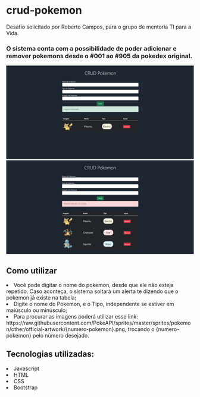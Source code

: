 # crud-pokemon

Desafio solicitado por Roberto Campos, para o grupo de mentoria TI para a Vida.

### O sistema conta com a possibilidade de poder adicionar e remover pokemons desde o #001 ao #905 da pokedex original.
<img src="./print1.png" />
<img src="./print2.png" />

## Como utilizar
<li>Você pode digitar o nome do pokemon, desde que ele não esteja repetido. Caso aconteça, o sistema soltará um alerta te dizendo que o pokemon já existe na tabela;</li>
<li>Digite o nome do Pokemon, e o Tipo, independente se estiver em maiúsculo ou minúsculo;</li>
<li>Para procurar as imagens poderá utilizar esse link: https://raw.githubusercontent.com/PokeAPI/sprites/master/sprites/pokemon/other/official-artwork/{numero-pokemon}.png, trocando o {numero-pokemon} pelo número desejado.</li>


## Tecnologias utilizadas:
<li>Javascript</li>
<li>HTML</li>
<li>CSS</li>
<li>Bootstrap</li>
